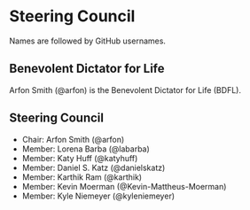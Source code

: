 # Steering Council

Names are followed by GitHub usernames.

## Benevolent Dictator for Life

Arfon Smith (@arfon) is the Benevolent Dictator for Life (BDFL).

## Steering Council

- Chair: Arfon Smith (@arfon)
- Member: Lorena Barba (@labarba)
- Member: Katy Huff (@katyhuff)
- Member: Daniel S. Katz (@danielskatz)
- Member: Karthik Ram (@karthik)
- Member: Kevin Moerman (@Kevin-Mattheus-Moerman)
- Member: Kyle Niemeyer (@kyleniemeyer)
